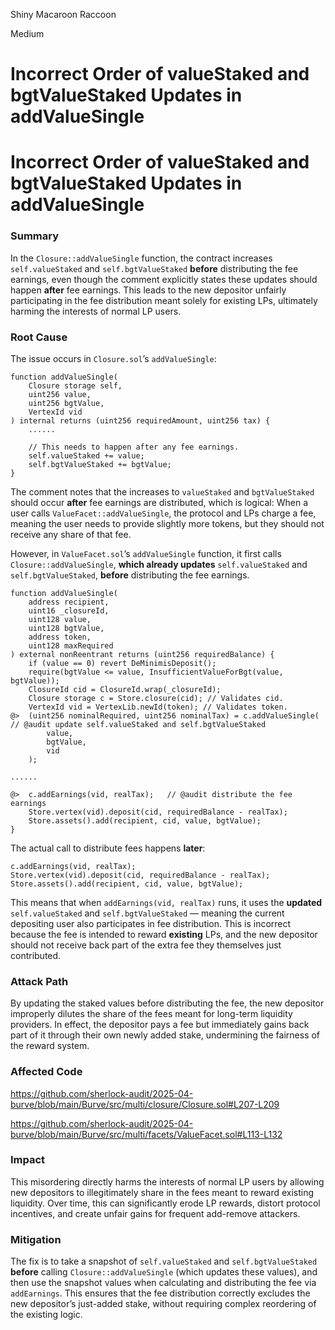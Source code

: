 Shiny Macaroon Raccoon

Medium

# Incorrect Order of valueStaked and bgtValueStaked Updates in addValueSingle

# Incorrect Order of valueStaked and bgtValueStaked Updates in addValueSingle

### Summary

In the `Closure::addValueSingle` function, the contract increases `self.valueStaked` and `self.bgtValueStaked` **before** distributing the fee earnings, even though the comment explicitly states these updates should happen **after** fee earnings. This leads to the new depositor unfairly participating in the fee distribution meant solely for existing LPs, ultimately harming the interests of normal LP users.


### Root Cause

The issue occurs in `Closure.sol`’s `addValueSingle`:

```solidity
function addValueSingle(
    Closure storage self,
    uint256 value,
    uint256 bgtValue,
    VertexId vid
) internal returns (uint256 requiredAmount, uint256 tax) {
    ......

    // This needs to happen after any fee earnings.
    self.valueStaked += value;
    self.bgtValueStaked += bgtValue;
}
```

The comment notes that the increases to `valueStaked` and `bgtValueStaked` should occur **after** fee earnings are distributed, which is logical:
When a user calls `ValueFacet::addValueSingle`, the protocol and LPs charge a fee, meaning the user needs to provide slightly more tokens, but they should not receive any share of that fee.

However, in `ValueFacet.sol`’s `addValueSingle` function, it first calls `Closure::addValueSingle`, **which already updates** `self.valueStaked` and `self.bgtValueStaked`, **before** distributing the fee earnings.

```solidity
function addValueSingle(
    address recipient,
    uint16 _closureId,
    uint128 value,
    uint128 bgtValue,
    address token,
    uint128 maxRequired
) external nonReentrant returns (uint256 requiredBalance) {
    if (value == 0) revert DeMinimisDeposit();
    require(bgtValue <= value, InsufficientValueForBgt(value, bgtValue));
    ClosureId cid = ClosureId.wrap(_closureId);
    Closure storage c = Store.closure(cid); // Validates cid.
    VertexId vid = VertexLib.newId(token); // Validates token.
@>  (uint256 nominalRequired, uint256 nominalTax) = c.addValueSingle(  // @audit update self.valueStaked and self.bgtValueStaked
        value,
        bgtValue,
        vid
    );

......

@>  c.addEarnings(vid, realTax);   // @audit distribute the fee earnings
    Store.vertex(vid).deposit(cid, requiredBalance - realTax);
    Store.assets().add(recipient, cid, value, bgtValue);
}
```

The actual call to distribute fees happens **later**:

```solidity
c.addEarnings(vid, realTax);  
Store.vertex(vid).deposit(cid, requiredBalance - realTax);
Store.assets().add(recipient, cid, value, bgtValue);
```

This means that when `addEarnings(vid, realTax)` runs, it uses the **updated** `self.valueStaked` and `self.bgtValueStaked` — meaning the current depositing user also participates in fee distribution.
This is incorrect because the fee is intended to reward **existing** LPs, and the new depositor should not receive back part of the extra fee they themselves just contributed.


### Attack Path

By updating the staked values before distributing the fee, the new depositor improperly dilutes the share of the fees meant for long-term liquidity providers.
In effect, the depositor pays a fee but immediately gains back part of it through their own newly added stake, undermining the fairness of the reward system.


### Affected Code

https://github.com/sherlock-audit/2025-04-burve/blob/main/Burve/src/multi/closure/Closure.sol#L207-L209

https://github.com/sherlock-audit/2025-04-burve/blob/main/Burve/src/multi/facets/ValueFacet.sol#L113-L132


### Impact

This misordering directly harms the interests of normal LP users by allowing new depositors to illegitimately share in the fees meant to reward existing liquidity. Over time, this can significantly erode LP rewards, distort protocol incentives, and create unfair gains for frequent add-remove attackers.


### Mitigation

The fix is to take a snapshot of `self.valueStaked` and `self.bgtValueStaked` **before** calling `Closure::addValueSingle` (which updates these values), and then use the snapshot values when calculating and distributing the fee via `addEarnings`. This ensures that the fee distribution correctly excludes the new depositor’s just-added stake, without requiring complex reordering of the existing logic.